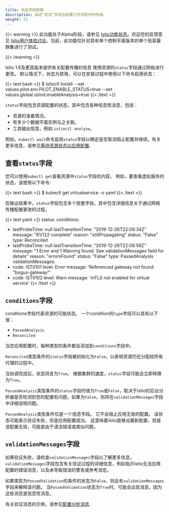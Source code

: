 ```yaml
---
title: 状态字段配置
description: 描述“状态”字段在配置工作流程中的作用。
weight: 21
---
```


{{< warning >}}
此功能处于Alpha阶段，请参见
[Istio功能状态](/about/feature-stages/)。欢迎您的反馈意见
[Istio用户体验讨论](https://discuss.istio.io/c/UX/23)。当前，此功能仅针对具有单个控制平面版本的单个低容量群集进行了测试。

{{< /warning >}}

Istio 1.6及更高版本提供有关配置传播的信息
使用资源的`status`字段通过网格进行更改。
默认情况下，状态为禁用，可以在安装过程中使用以下命令启用状态：

{{< text bash >}}
$ istioctl install --set values.pilot.env.PILOT_ENABLE_STATUS=true --set values.global.istiod.enableAnalysis=true
{{< /text >}}

`status`字段包含资源配置的状态，其中包含各种信息性消息，包括：

* 资源的准备情况。
* 有多少个数据平面实例与之关联。
* 工具输出信息，例如 `istioctl analyze`。

例如，`kubectl wait`命令监视`status`字段以确定是否取消阻止配置并继续。有关更多信息，请参见[等待资源状态以应用配置](/docs/ops/configuration/mesh/config-resource-ready/).

## 查看`status`字段

您可以使用`kubectl get`查看资源中`status`字段的内容。 例如，要查看虚拟服务的状态，请使用以下命令:

{{< text bash >}}
$ kubectl get virtualservice <service-name> -o yaml
{{< /text >}}

在输出结果中，`status`字段包含多个嵌套字段，其中包含详细信息关于通过网格传播配置更改的过程。

{{< text yaml >}}
status:
  conditions:
  - lastProbeTime: null
    lastTransitionTime: "2019-12-26T22:06:34Z"
    message: "61/122 complete"
    reason: "stillPropagating"
    status: "False"
    type: Reconciled
  - lastProbeTime: null
    lastTransitionTime: "2019-12-26T22:06:56Z"
    message: "1 Error and 1 Warning found. See validationMessages field for details"
    reason: "errorsFound"
    status: "False"
    type: PassedAnalysis
  validationMessages:
  - code: IST0101
    level: Error
    message: 'Referenced gateway not found: "bogus-gateway"'
  - code: IST0102
    level: Warn
    message: 'mTLS not enabled for virtual service'
{{< /text >}}

## `conditions`字段

conditions字段代表资源的可能状态。 一个condition的`type`字段可以具有以下值：

* `PassedAnalysis`
* `Reconciled`

当您应用配置时，每种类型的条件都会添加到`conditions`字段中。

`Reconciled`类型条件的`status`字段被初始化为`False`，以表明资源仍在分配给所有代理的过程中。

当协调完成后，状态将变为`True`。 根据集群的速度，`status`字段可能会立即转换为`True`。

`PassedAnalysis`类型条件的`status`字段的值为`True`或`False`，取决于Istio的后台分析器是否检测到您的配置有问题。如果为`False`，则将在`validationMessages`字段中详细说明问题。

`PassedAnalysis`类型条件仅是一个信息字段。 它不会阻止应用无效的配置。 该状态可能表示验证失败，但是应用配置成功。 这意味着Istio能够设置新配置，但是该配置无效，可能是由于语法错误或类似问题。

## `validationMessages`字段

如果验证失败，请检查`validationMessages`字段以了解更多信息。`validationMessages`字段包含有关验证过程的详细信息，例如指示Istio无法应用配置的错误消息，以及未导致错误的警告或参考消息。

如果类型为`PassedValidation`的条件的状态为`False`，则会有`validationMessages`字段来解释该问题。 当`PassedValidation`状态为`True`时，可能会出现消息，因为这些消息是信息性消息。

有关验证消息的示例，请参见[配置分析消息](/docs/reference/config/analysis/).
